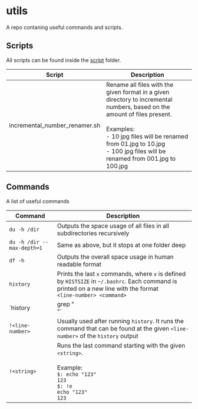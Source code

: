 # utils
A repo contaning useful commands and scripts.

## Scripts

All scripts can be found inside the [script](https://github.com/NicolaFerracin/utils/script) folder.

| Script        | Description  |
| ------------- | -------------|
| incremental_number_renamer.sh | Rename all files with the given format in a given directory to incremental numbers, based on the amount of files present. <br/><br/> Examples: <br/>- 10 jpg files will be renamed from 01.jpg to 10.jpg <br/>- 100 jpg files will be renamed from 001.jpg to 100.jpg |

## Commands

A list of useful commands

| Command | Description |
| ------- | ----------- |
| `du -h /dir` | Outputs the space usage of all files in all subdirectories recursively |
| `du -h /dir --max-depth=1` | Same as above, but it stops at one folder deep |
| `df -h` | Outputs the overall space usage in human readable format |
| `history` | Prints the last `x` commands, where `x` is defined by `HISTSIZE` in `~/.bashrc`. Each command is printed on a new line with the format<br/>`<line-number> <command>` |
| `history | grep "<search>"` | As above, but it prints only the commands containing the `<search>` string |
| `!<line-number>` | Usually used after running `history`. It runs the command that can be found at the given `<line-number>` of the `history` output
| `!<string>` | Runs the last command starting with the given `<string>`. <br/><br/>Example:<br/>`$: echo "123"`<br/>`123`<br/>`$: !e`<br/>`echo "123"`<br/>`123`